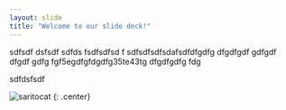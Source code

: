 ```yaml
---
layout: slide
title: "Welcome to our slide deck!"
---
```


sdfsdf dsfsdf sdfds fsdfsdfsd f sdfsdfsdfsdafsdfdfgdfg dfgdfgdf gdfgdf
dfgdf gdfg fgf5egdfgfdgdfg35te43tg dfgdfgdfg fdg


sdfdsfsdf


![saritocat](https://octodex.github.com/images/saritocat.png)
{: .center}

